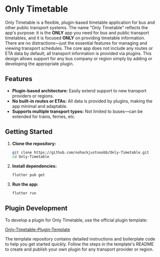 # Only Timetable

Only Timetable is a flexible, plugin-based timetable application for bus and other public transport systems. The name "Only Timetable" reflects the app's purpose: it is the **ONLY** app you need for bus and public transport timetables, and it is focused **ONLY** on providing timetable information. There are no distractions—just the essential features for managing and viewing transport schedules. The core app does not include any routes or ETA data by default; all transport information is provided via plugins. This design allows support for any bus company or region simply by adding or developing the appropriate plugin.

## Features

- **Plugin-based architecture:** Easily extend support to new transport providers or regions.
- **No built-in routes or ETAs:** All data is provided by plugins, making the app minimal and adaptable.
- **Supports multiple transport types:** Not limited to buses—can be extended for trains, ferries, etc.

## Getting Started

1. **Clone the repository:**

   ```sh
   git clone https://github.com/nohackjustnoobb/Only-Timetable.git
   cd Only-Timetable
   ```

2. **Install dependencies:**

   ```sh
   flutter pub get
   ```

3. **Run the app:**

   ```sh
   flutter run
   ```

## Plugin Development

To develop a plugin for Only Timetable, use the official plugin template:

[Only-Timetable-Plugin-Template](https://github.com/nohackjustnoobb/Only-Timetable-Plugin-Template)

The template repository contains detailed instructions and boilerplate code to help you get started quickly. Follow the steps in the template's README to create and publish your own plugin for any transport provider or region.
